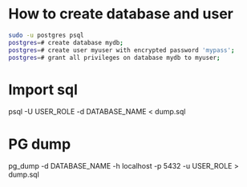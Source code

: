 # How to create database and user

```bash
sudo -u postgres psql
postgres=# create database mydb;
postgres=# create user myuser with encrypted password 'mypass';
postgres=# grant all privileges on database mydb to myuser;
```

# Import sql

psql -U USER_ROLE -d DATABASE_NAME < dump.sql

# PG dump

pg_dump -d DATABASE_NAME -h localhost -p 5432 -u USER_ROLE > dump.sql 
